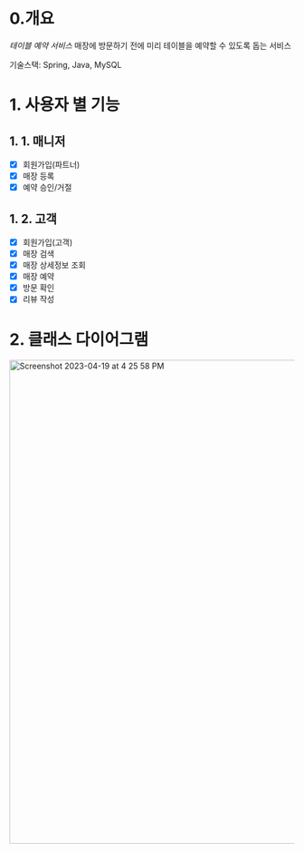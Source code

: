 # 0.개요
*테이블 예약 서비스*
매장에 방문하기 전에 미리 테이블을 예약할 수 있도록 돕는 서비스

기술스택: Spring, Java, MySQL

# 1. 사용자 별 기능

## 1. 1. 매니저
- [x] 회원가입(파트너)
- [x] 매장 등록
- [x] 예약 승인/거절

## 1. 2. 고객
- [x] 회원가입(고객)
- [x] 매장 검색
- [x] 매장 상세정보 조회
- [x] 매장 예약
- [x] 방문 확인
- [x] 리뷰 작성

# 2. 클래스 다이어그램
<img width="853" alt="Screenshot 2023-04-19 at 4 25 58 PM" src="https://user-images.githubusercontent.com/101810007/233000655-7dc661ed-93e1-49e1-a305-f6fc424830aa.png">
